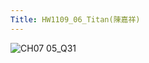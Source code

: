 ```yaml
---
Title: HW1109_06_Titan(陳嘉祥)
---
```


![CH07 05_Q31](https://github.com/user-attachments/assets/276f6ae4-84f4-475a-afe9-584b7b0f2bd2)
